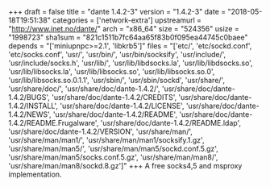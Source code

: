 +++
draft = false
title = "dante 1.4.2-3"
version = "1.4.2-3"
date = "2018-05-18T19:51:38"
categories = ['network-extra']
upstreamurl = "http://www.inet.no/dante/"
arch = "x86_64"
size = "524356"
usize = "1998723"
sha1sum = "821c1511b7fc64aa65f83b0f095ea44745c0baee"
depends = "['miniupnpc>=2.1', 'libkrb5']"
files = "['etc/', 'etc/sockd.conf', 'etc/socks.conf', 'usr/', 'usr/bin/', 'usr/bin/socksify', 'usr/include/', 'usr/include/socks.h', 'usr/lib/', 'usr/lib/libdsocks.la', 'usr/lib/libdsocks.so', 'usr/lib/libsocks.la', 'usr/lib/libsocks.so', 'usr/lib/libsocks.so.0', 'usr/lib/libsocks.so.0.1.1', 'usr/sbin/', 'usr/sbin/sockd', 'usr/share/', 'usr/share/doc/', 'usr/share/doc/dante-1.4.2/', 'usr/share/doc/dante-1.4.2/BUGS', 'usr/share/doc/dante-1.4.2/CREDITS', 'usr/share/doc/dante-1.4.2/INSTALL', 'usr/share/doc/dante-1.4.2/LICENSE', 'usr/share/doc/dante-1.4.2/NEWS', 'usr/share/doc/dante-1.4.2/README', 'usr/share/doc/dante-1.4.2/README.Frugalware', 'usr/share/doc/dante-1.4.2/README.ldap', 'usr/share/doc/dante-1.4.2/VERSION', 'usr/share/man/', 'usr/share/man/man1/', 'usr/share/man/man1/socksify.1.gz', 'usr/share/man/man5/', 'usr/share/man/man5/sockd.conf.5.gz', 'usr/share/man/man5/socks.conf.5.gz', 'usr/share/man/man8/', 'usr/share/man/man8/sockd.8.gz']"
+++
A free socks4,5 and msproxy implementation.
